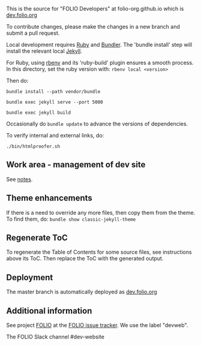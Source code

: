This is the source for "FOLIO Developers" at folio-org.github.io
which is [dev.folio.org](http://dev.folio.org/)

To contribute changes, please make the changes in a new branch and submit a
pull request.

Local development requires [Ruby](https://www.ruby-lang.org/) and
[Bundler](https://bundler.io/).
The 'bundle install' step will install the relevant local
[Jekyll](https://jekyllrb.com/).

For Ruby, using [rbenv](https://github.com/rbenv/rbenv) and its 'ruby-build'
plugin ensures a smooth process. In this directory, set the ruby version
with: `rbenv local <version>`

Then do:

```
bundle install --path vendor/bundle
```

```
bundle exec jekyll serve --port 5000
```

```
bundle exec jekyll build
```

Occasionally do `bundle update` to advance the versions of dependencies.

To verify internal and external links, do:

```
./bin/htmlproofer.sh
```

## Work area - management of dev site

See [notes](work/README.md).

## Theme enhancements

If there is a need to override any more files, then copy them from the theme.
To find them, do: `bundle show classic-jekyll-theme`

## Regenerate ToC

To regenerate the Table of Contents for some source files, see instructions above its ToC.
Then replace the ToC with the generated output.

## Deployment

The master branch is automatically deployed as [dev.folio.org](http://dev.folio.org/)

## Additional information

See project [FOLIO](https://issues.folio.org/browse/FOLIO)
at the [FOLIO issue tracker](http://dev.folio.org/community/guide-issues).
We use the label "devweb".

The FOLIO Slack channel #dev-website
